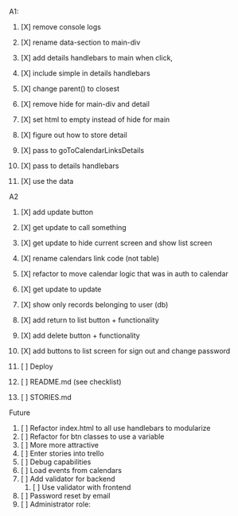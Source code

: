 A1:
1. [X] remove console logs
1. [X] rename data-section to main-div
1. [X] add details handlebars to main when click,
1. [X] include simple in details handlebars<p>
1. [X] change parent() to closest
1. [X] remove hide for main-div and detail
1. [X] set html to empty instead of hide for main

1. [X] figure out how to store detail
1. [X] pass to goToCalendarLinksDetails
1. [X] pass to details handlebars

1. [X] use the data

A2
1. [X] add update button
2. [X] get update to call something
3. [X] get update to hide current screen and show list screen

1. [X] rename calendars link code (not table)

1. [X] refactor to move calendar logic that was in auth to calendar

1. [X] get update to update

1. [X] show only records belonging to user (db)

2. [X] add return to list button + functionality
3. [X] add delete button + functionality

1. [X] add buttons to list screen for sign out and change password

1. [ ] Deploy
1. [ ] README.md (see checklist)
1. [ ] STORIES.md

Future

1. [ ] Refactor index.html to all use handlebars to modularize
1. [ ] Refactor for btn classes to use a variable
1. [ ] More more attractive
2. [ ] Enter stories into trello
2. [ ] Debug capabilities
2. [ ] Load events from calendars
1. [ ] Add validator for backend
   1. [ ] Use validator with frontend
1. [ ] Password reset by email
2. [ ] Administrator role:
